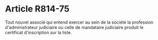 # Article R814-75

<p>Tout nouvel associé qui entend exercer au sein de la société la profession d'administrateur judiciaire ou celle de mandataire judiciaire produit le certificat d'inscription sur la liste.</p>